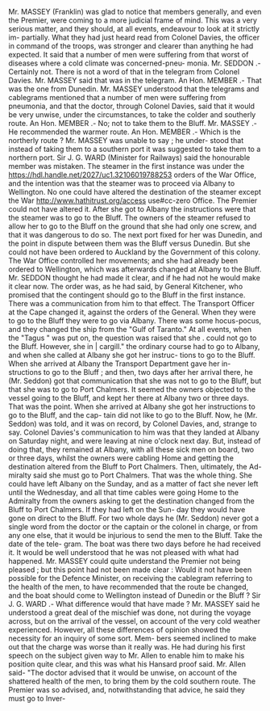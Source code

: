 Mr. MASSEY (Franklin) was glad to notice that members generally, and even the Premier, were coming to a more judicial frame of mind. This was a very serious matter, and they should, at all events, endeavour to look at it strictly im- partially. What they had just heard read from Colonel Davies, the officer in command of the troops, was stronger and clearer than anything he had expected. It said that a number of men were suffering from that worst of diseases where a cold climate was concerned-pneu- monia. Mr. SEDDON .- Certainly not. There is not a word of that in the telegram from Colonel Davies. Mr. MASSEY said that was in the telegram. An Hon. MEMBER .- That was the one from Dunedin. Mr. MASSEY understood that the telegrams and cablegrams mentioned that a number of men were suffering from pneumonia, and that the doctor, through Colonel Davies, said that it would be very unwise, under the circumstances, to take the colder and southerly route. An Hon. MEMBER .- No; not to take them to the Bluff. Mr. MASSEY .- He recommended the warmer route. An Hon. MEMBER .- Which is the northerly route ? Mr. MASSEY was unable to say ; he under- stood that instead of taking them to a southern port it was suggested to take them to a northern port. Sir J. G. WARD (Minister for Railways) said the honourable member was mistaken. The steamer in the first instance was under the https://hdl.handle.net/2027/uc1.32106019788253 orders of the War Office, and the intention was that the steamer was to proceed via Albany to Wellington. No one could have altered the destination of the steamer except the War http://www.hathitrust.org/access use#cc-zero Office. The Premier could not have altered it. After she got to Albany the instructions were that the steamer was to go to the Bluff. The owners of the steamer refused to allow her to go to the Bluff on the ground that she had only one screw, and that it was dangerous to do so. The next port fixed for her was Dunedin, and the point in dispute between them was the Bluff versus Dunedin. But she could not have been ordered to Auckland by the Government of this colony. The War Office controlled her movements; and she had already been ordered to Wellington, which was afterwards changed at Albany to the Bluff. Mr. SEDDON thought he had made it clear, and if he had not he would make it clear now. The order was, as he had said, by General Kitchener, who promised that the contingent should go to the Bluff in the first instance. There was a communication from him to that effect. The Transport Officer at the Cape changed it, against the orders of the General. When they were to go to the Bluff they were to go via Albany. There was some hocus-pocus, and they changed the ship from the "Gulf of Taranto." At all events, when the "Tagus " was put on, the question was raised that she . could not go to the Bluff. However, she in | cargill." the ordinary course had to go to Albany, and when she called at Albany she got her instruc- tions to go to the Bluff. When she arrived at Albany the Transport Department gave her in- structions to go to the Bluff ; and then, two days after her arrival there, he (Mr. Seddon) got that communication that she was not to go to the Bluff, but that she was to go to Port Chalmers. It seemed the owners objected to the vessel going to the Bluff, and kept her there at Albany two or three days. That was the point. When she arrived at Albany she got her instructions to go to the Bluff, and the cap- tain did not like to go to the Bluff. Now, he (Mr. Seddon) was told, and it was on record, by Colonel Davies, and, strange to say. Colonel Davies's communication to him was that they landed at Albany on Saturday night, and were leaving at nine o'clock next day. But, instead of doing that, they remained at Albany, with all these sick men on board, two or three days, whilst the owners were cabling Home and getting the destination altered from the Bluff to Port Chalmers. Then, ultimately, the Ad- miralty said she must go to Port Chalmers. That was the whole thing. She could have left Albany on the Sunday, and as a matter of fact she never left until the Wednesday, and all that time cables were going Home to the Admiralty from the owners asking to get the destination changed from the Bluff to Port Chalmers. If they had left on the Sun- day they would have gone on direct to the Bluff. For two whole days he (Mr. Seddon) never got a single word from the doctor or the captain or the colonel in charge, or from any one else, that it would be injurious to send the men to the Bluff. Take the date of the tele- gram. The boat was there two days before he had received it. It would be well understood that he was not pleased with what had happened. Mr. MASSEY could quite understand the Premier not being pleased ; but this point had not been made clear : Would it not have been possible for the Defence Minister, on receiving the cablegram referring to the health of the men, to have recommended that the route be changed, and the boat should come to Wellington instead of Dunedin or the Bluff ? Sir J. G. WARD .- What difference would that have made ? Mr. MASSEY said he understood a great deal of the mischief was done, not during the voyage across, but on the arrival of the vessel, on account of the very cold weather experienced. However, all these differences of opinion showed the necessity for an inquiry of some sort. Mem- bers seemed inclined to make out that the charge was worse than it really was. He had during his first speech on the subject given way to Mr. Allen to enable him to make his position quite clear, and this was what his Hansard proof said. Mr. Allen said- "The doctor advised that it would be unwise, on account of the shattered health of the men, to bring them by the cold southern route. The Premier was so advised, and, notwithstanding that advice, he said they must go to Inver- 